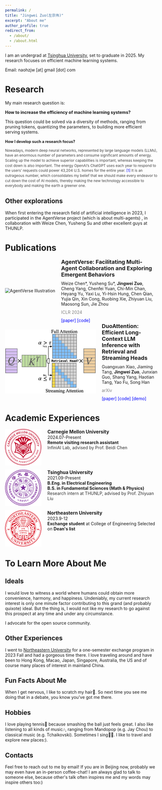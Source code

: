 ```yaml
---
permalink: /
title: "Jingwei Zuo(左京伟)"
excerpt: "About me"
author_profile: true
redirect_from: 
  - /about/
  - /about.html
---
```


I am an undergrad at [Tsinghua University](https://www.tsinghua.edu.cn/en/), set to graduate in 2025. My research focuses on efficient machine learning systems.

Email: naohzjw [at] gmail [dot] com

Research
=====

My main research question is:

**How to increase the efficiency of machine learning systems?**

This question could be solved via a diversity of methods, ranging from pruning tokens, quantizing the parameters, to building more efficient serving systems.

<b style="font-size: 0.9em;"> How I develop such a research focus? </b>
<div style="font-size: 0.85em; color: #444444; line-height: 1.4; margin: 10px 0;">
<p>
        Nowadays, modern deep neural networks, represented by large language models (LLMs), have an enormous number of parameters and consume significant amounts of energy. Scaling up the model to achieve superior capabilities is important, whereas keeping the cost down is also important. The energy OpenAI’s ChatGPT uses each year to respond to the users’ requests could power 43,204 U.S. homes for the entire year. <a href="https://www.bestbrokers.com/forex-brokers/ais-power-demand-calculating-chatgpts-electricity-consumption-for-handling-over-78-billion-user-queries-every-year/#:~:text=That%20means%20the%20energy%20ChatGPT%20uses%20each%20year%20to%20handle%20requests%20could%20power%2043%2C204%20U.S.%20homes%20for%20an%20entire%20year" style="text-decoration: none; color: blue;">[1]</a> It is an outrageous number, which consolidates my belief that we should make every endeavor to cut down the cost of AI models, thereby making the new technology accessible to everybody and making the earth a greener one.
        </p>
</div>

Other explorations
-----
When first entering the research field of artificial intelligence in 2023, I participated in the AgentVerse project (which is about multi-agents) , in collaboration with Weize Chen, Yusheng Su and other excellent guys at THUNLP.


Publications
======
<div style="display: flex; align-items: center;">
    <div style="flex-shrink: 0; margin-right: 20px;">
        <img src="https://github.com/OpenBMB/AgentVerse/assets/11704492/6db1c907-b7fc-42f9-946c-89853a28f386" alt="AgentVerse Illustration" style="max-width: 300px;">
    </div>
    <div>
        <div style="font-size: 18px; font-weight: bold; margin-bottom: 10px;">
            AgentVerse: Facilitating Multi-Agent Collaboration and Exploring Emergent Behaviors
        </div>
        <div style="font-size: 14px; margin-bottom: 10px;">
            Weize Chen*, Yusheng Su*, <b>Jingwei Zuo</b>, Cheng Yang, Chenfei Yuan, Chi-Min Chan, Heyang Yu, Yaxi Lu, Yi-Hsin Hung, Chen Qian, Yujia Qin, Xin Cong, Ruobing Xie, Zhiyuan Liu, Maosong Sun, Jie Zhou
        </div>
        <div style="font-size: 14px; color: gray;">
            ICLR 2024
        </div>
        <div style="font-size: 14px; margin-top: 10px;">
            <a href="https://arxiv.org/abs/2308.10848" style="text-decoration: none; color: blue;">[paper]</a>
            <a href="https://github.com/OpenBMB/AgentVerse" style="text-decoration: none; color: blue;">[code]</a>
        </div>
    </div>
</div>

<div style="display: flex; align-items: center;">
    <div style="flex-shrink: 0; margin-right: 20px;">
        <img src="../images/duo_thumbnail.jpg" alt="DuoAttention Illustration" style="max-width: 300px;">
    </div>
    <div>
        <div style="font-size: 18px; font-weight: bold; margin-bottom: 10px;">
            DuoAttention: Efficient Long-Context LLM Inference with Retrieval and Streaming Heads
        </div>
        <div style="font-size: 14px; margin-bottom: 10px;">
            Guangxuan Xiao, Jiaming Tang, <b>Jingwei Zuo</b>, Junxian Guo, Shang Yang, Haotian Tang, Yao Fu, Song Han
        </div>
        <div style="font-size: 14px; color: gray;">
            arXiv
        </div>
        <div style="font-size: 14px; margin-top: 10px;">
            <a href="https://arxiv.org/abs/2410.10819" style="text-decoration: none; color: blue;">[paper]</a>
            <a href="https://github.com/mit-han-lab/duo-attention" style="text-decoration: none; color: blue;">[code]</a>
            <a href="https://youtu.be/tyTkZOqKt6U" style="text-decoration: none; color: blue;">[demo]</a>
        </div>
    </div>
</div>

Academic Experiences
======

<div style="margin: 1em 0; display: flex; align-items: flex-start;">

<img src="/images/cmu-seal-r.png" style="height: 120px; margin-right: 20px; flex-shrink: 0;">

<div>
<b style="font-size: 1.1em;">Carnegie Mellon University</b><br>
<text style="font-size: 1em;">2024.07-Present</text><br>
<b style="font-size: 1em;">Remote visiting research assistant</b><br>
<text style="font-size: 1em; color: #333;">InfiniAI Lab, advised by Prof. Beidi Chen</text>
</div>

</div>

<div style="margin: 1em 0; display: flex; align-items: flex-start;">

<img src="/images/tsinghua.png" style="height: 120px; margin-right: 20px; flex-shrink: 0;">

<div>
<b style="font-size: 1.1em;">Tsinghua University</b><br>
<text style="font-size: 1em;">2021.09-Present</text><br>
<b style="font-size: 1em;">B.Eng. in Electrical Engineering</b><br>
<b style="font-size: 1em;">B.S. in Fundamental Sciences (Math & Physics)</b><br>
<text style="font-size: 1em; color: #333;">Research intern at THUNLP, advised by Prof. Zhiyuan Liu</text>
</div>

</div>

<div style="margin: 1em 0; display: flex; align-items: flex-start;">

<img src="/images/northeastern.png" style="height: 120px; margin-right: 20px; flex-shrink: 0;">

<div>
<b style="font-size: 1.1em;">Northeastern University</b><br>
<text style="font-size: 1em;">2023.9-12</text><br>
<b style="font-size: 1em;">Exchange student</b> at College of Engineering
Selected on <b style="fondt-size: 1em;"> Dean's list</b>
</div>

</div>


To Learn More About Me
======

Ideals
------
I would love to witness a world where humans could obtain more convenience, harmony, and happiness. Undeniably, my current research interest is only one minute factor contributing to this grand (and probably quixote) ideal. But the thing is, I would not like my research to go against this prospect at any time and under any circumstance.

I advocate for the open source community.

Other Experiences
------

I went to [Northeastern University](https://www.northeastern.edu/) for a one-semester exchange program in 2023 Fall and had a gorgeous time there. I love traveling around and have been to Hong Kong, Macao, Japan, Singapore, Australia, the US and of course many places of interest in mainland China.

Fun Facts About Me
------

When I get nervous, I like to scratch my hair😬. So next time you see me doing that in a debate, you know you've got me there.

Hobbies
------

I love playing tennis🎾 because smashing the ball just feels great. I also like listening to all kinds of music🎶, ranging from Mandopop (e.g. Jay Chou) to classical music (e.g. Tchaikovski). Sometimes I sing👨‍🎤. I like to travel and explore new places:).

Contacts
------

Feel free to reach out to me by email! If you are in Beijing now, probably we may even have an in-person coffee-chat! I am always glad to talk to someone else, because other's talk often inspires me and my words may inspire others too:)